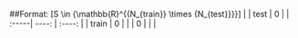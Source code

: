 ##Format:
\[S \in {\mathbb{R}^{{N_{train}} \times {N_{test}}}}\]
|       | test | 0 |
| :-----| ----: | :----: |
| train | 0 |  |
| 0 |  |  |
